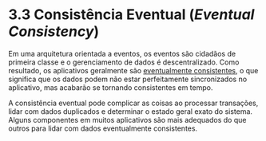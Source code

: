# 3.3 Consistência Eventual (_Eventual Consistency_)

Em uma arquitetura orientada a eventos, os eventos são cidadãos de primeira classe e o gerenciamento de dados é descentralizado. Como resultado, os aplicativos geralmente são [eventualmente consistentes](https://en.wikipedia.org/wiki/Eventual_consistency), o que significa que os dados podem não estar perfeitamente sincronizados no aplicativo, mas acabarão se tornando consistentes em tempo.

A consistência eventual pode complicar as coisas ao processar transações, lidar com dados duplicados e determinar o estado geral exato do sistema. Alguns componentes em muitos aplicativos são mais adequados do que outros para lidar com dados eventualmente consistentes.
